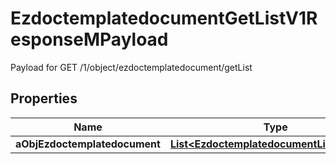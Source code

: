 

# EzdoctemplatedocumentGetListV1ResponseMPayload

Payload for GET /1/object/ezdoctemplatedocument/getList

## Properties

| Name | Type | Description | Notes |
|------------ | ------------- | ------------- | -------------|
|**aObjEzdoctemplatedocument** | [**List&lt;EzdoctemplatedocumentListElement&gt;**](EzdoctemplatedocumentListElement.md) |  |  |



